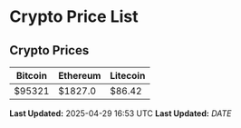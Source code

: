 # Crypto Price List

## Crypto Prices
| Bitcoin | Ethereum | Litecoin |
| ------- | -------- | -------- |
| $95321 | $1827.0 | $86.42 |
**Last Updated:** 2025-04-29 16:53 UTC
**Last Updated:** $DATE$
